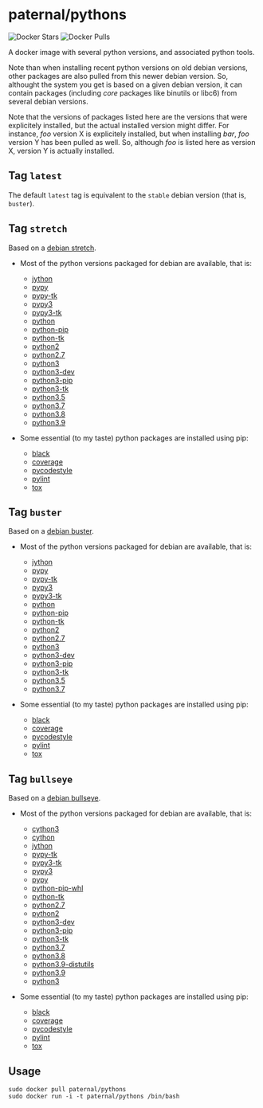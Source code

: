 paternal/pythons
================

![Docker Stars](https://badgen.net/docker/stars/paternal/pythons?icon=docker&label=stars)
![Docker Pulls](https://badgen.net/docker/pulls/paternal/pythons?icon=docker&label=pulls)

A docker image with several python versions, and associated python tools.

Note than when installing recent python versions on old debian versions, other packages are also pulled from this newer debian version. So, althought the system you get is based on a given debian version, it can contain packages (including *core* packages like binutils or libc6) from several debian versions.

Note that the versions of packages listed here are the versions that were explicitely installed, but the actual installed version might differ. For instance, *foo* version X is explicitely installed, but when installing *bar*, *foo* version Y has been pulled as well. So, although *foo* is listed here as version X, version Y is actually installed.

## Tag `latest`

The default `latest` tag is equivalent to the `stable` debian version (that is, `buster`).


## Tag `stretch`

Based on a [debian stretch](https://www.debian.org/releases/stretch/).

- Most of the python versions packaged for debian are available, that is:
    - [jython](https://packages.debian.org/stretch/jython)
    - [pypy](https://packages.debian.org/stretch/pypy)
    - [pypy-tk](https://packages.debian.org/stretch/pypy-tk)
    - [pypy3](https://packages.debian.org/buster/pypy3)
    - [pypy3-tk](https://packages.debian.org/buster/pypy3-tk)
    - [python](https://packages.debian.org/stretch/python)
    - [python-pip](https://packages.debian.org/stretch/python-pip)
    - [python-tk](https://packages.debian.org/stretch/python-tk)
    - [python2](https://packages.debian.org/buster/python2)
    - [python2.7](https://packages.debian.org/stretch/python2.7)
    - [python3](https://packages.debian.org/stretch/python3)
    - [python3-dev](https://packages.debian.org/stretch/python3-dev)
    - [python3-pip](https://packages.debian.org/stretch/python3-pip)
    - [python3-tk](https://packages.debian.org/stretch/python3-tk)
    - [python3.5](https://packages.debian.org/stretch/python3.5)
    - [python3.7](https://packages.debian.org/buster/python3.7)
    - [python3.8](https://packages.debian.org/bullseye/python3.8)
    - [python3.9](https://packages.debian.org/sid/python3.9)

- Some essential (to my taste) python packages are installed using pip:
    - [black](https://pypi.python.org/pypi/black)
    - [coverage](https://pypi.python.org/pypi/coverage)
    - [pycodestyle](https://pypi.python.org/pypi/pycodestyle)
    - [pylint](https://pypi.python.org/pypi/pylint)
    - [tox](https://pypi.python.org/pypi/tox)


## Tag `buster`

Based on a [debian buster](https://www.debian.org/releases/buster/).

- Most of the python versions packaged for debian are available, that is:
    - [jython](https://packages.debian.org/buster/jython)
    - [pypy](https://packages.debian.org/buster/pypy)
    - [pypy-tk](https://packages.debian.org/buster/pypy-tk)
    - [pypy3](https://packages.debian.org/buster/pypy3)
    - [pypy3-tk](https://packages.debian.org/buster/pypy3-tk)
    - [python](https://packages.debian.org/buster/python)
    - [python-pip](https://packages.debian.org/buster/python-pip)
    - [python-tk](https://packages.debian.org/buster/python-tk)
    - [python2](https://packages.debian.org/buster/python2)
    - [python2.7](https://packages.debian.org/buster/python2.7)
    - [python3](https://packages.debian.org/buster/python3)
    - [python3-dev](https://packages.debian.org/buster/python3-dev)
    - [python3-pip](https://packages.debian.org/buster/python3-pip)
    - [python3-tk](https://packages.debian.org/buster/python3-tk)
    - [python3.5](https://packages.debian.org/stretch/python3.5)
    - [python3.7](https://packages.debian.org/buster/python3.7)

- Some essential (to my taste) python packages are installed using pip:
    - [black](https://pypi.python.org/pypi/black)
    - [coverage](https://pypi.python.org/pypi/coverage)
    - [pycodestyle](https://pypi.python.org/pypi/pycodestyle)
    - [pylint](https://pypi.python.org/pypi/pylint)
    - [tox](https://pypi.python.org/pypi/tox)


## Tag `bullseye`

Based on a [debian bullseye](https://www.debian.org/releases/bullseye/).

- Most of the python versions packaged for debian are available, that is:
    - [cython3](https://packages.debian.org/bullseye/cython3)
    - [cython](https://packages.debian.org/bullseye/cython)
    - [jython](https://packages.debian.org/bullseye/jython)
    - [pypy-tk](https://packages.debian.org/bullseye/pypy-tk)
    - [pypy3-tk](https://packages.debian.org/bullseye/pypy3-tk)
    - [pypy3](https://packages.debian.org/bullseye/pypy3)
    - [pypy](https://packages.debian.org/bullseye/pypy)
    - [python-pip-whl](https://packages.debian.org/bullseye/python-pip-whl)
    - [python-tk](https://packages.debian.org/bullseye/python-tk)
    - [python2.7](https://packages.debian.org/bullseye/python2.7)
    - [python2](https://packages.debian.org/bullseye/python2)
    - [python3-dev](https://packages.debian.org/bullseye/python3-dev)
    - [python3-pip](https://packages.debian.org/bullseye/python3-pip)
    - [python3-tk](https://packages.debian.org/bullseye/python3-tk)
    - [python3.7](https://packages.debian.org/buster/python3.7)
    - [python3.8](https://packages.debian.org/sid/python3.8)
    - [python3.9-distutils](https://packages.debian.org/bullseye/python3.9-distutils)
    - [python3.9](https://packages.debian.org/bullseye/python3.9)
    - [python3](https://packages.debian.org/bullseye/python3)

- Some essential (to my taste) python packages are installed using pip:
    - [black](https://pypi.python.org/pypi/black)
    - [coverage](https://pypi.python.org/pypi/coverage)
    - [pycodestyle](https://pypi.python.org/pypi/pycodestyle)
    - [pylint](https://pypi.python.org/pypi/pylint)
    - [tox](https://pypi.python.org/pypi/tox)



## Usage

    sudo docker pull paternal/pythons
    sudo docker run -i -t paternal/pythons /bin/bash
